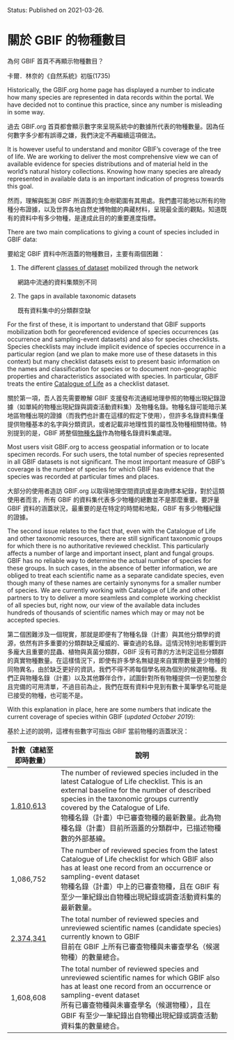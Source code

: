 Status: Published on 2021-03-26.

# 關於 GBIF 的物種數目

為何 GBIF 首頁不再顯示物種數目？

卡爾．林奈的《自然系統》初版(1735)

Historically, the GBIF.org home page has displayed a number to  indicate how many species are represented in data records within the  portal. We have decided not to continue this practice, since any number  is misleading in some way.

過去 GBIF.org 首頁都會顯示數字來呈現系統中的數據所代表的物種數量。因為任何數字多少都有誤導之嫌，我們決定不再繼續這項做法。

It is however useful to understand and monitor GBIF’s coverage of the tree of life. We are working to deliver the most comprehensive view we  can of available evidence for species distributions and of material held in the world’s natural history collections.  Knowing how many species  are already represented in available data is an important indication of  progress towards this goal.

然而，理解與監測 GBIF 所涵蓋的生命樹範圍有其用處。我們盡可能地以所有的物種分布證據，以及世界各地自然史博物館的典藏材料，呈現最全面的觀點。知道既有的資料中有多少物種，是達成此目的的重要進度指標。

There are two main complications to giving a count of species included in GBIF data:

要給定 GBIF 資料中所涵蓋的物種數目，主要有兩個困難：

1. The different [classes of dataset](https://www.gbif.org/zh-tw/dataset-classes) mobilized through the network

   網路中流通的資料集類別不同

2. The gaps in available taxonomic datasets

   既有資料集中的分類群空缺

For the first of these, it is important to understand that GBIF  supports mobilization both for georeferenced evidence of species  occurrences (as occurrence and sampling-event datasets) and also for  species checklists. Species checklists may include implicit evidence of  species occurrence in a particular region (and we plan to make more use  of these datasets in this context) but many checklist datasets exist to  present basic information on the names and classification for species or to document non-geographic properties and characteristics associated  with species. In particular, GBIF treats the entire [Catalogue of Life](https://www.gbif.org/zh-tw/dataset/7ddf754f-d193-4cc9-b351-99906754a03b) as a checklist dataset.

關於第一項，吾人首先需要瞭解 GBIF 支援發布流通經地理參照的物種出現紀錄證據（如單純的物種出現紀錄與調查活動資料集）及物種名錄。物種名錄可能暗示某地區物種出現的證據（而我們也計畫在這樣的假定下使用），但許多名錄資料集僅提供物種基本的名字與分類資訊，或者記載非地理性質的屬性及物種相關特徵。特別提到的是，GBIF 將整個[物種名錄]()作為物種名錄資料集處理。

Most users visit GBIF.org to access geospatial information or to  locate specimen records. For such users, the total number of species  represented in all GBIF datasets is not significant. The most important  measure of GBIF’s coverage is the number of species for which GBIF has  evidence that the species was recorded at particular times and places.

大部分的使用者造訪 GBIF.org 以取得地理空間資訊或是查詢標本紀錄，對於這類使用者而言，所有 GBIF 的資料集代表多少物種的總數並不是那麼重要。要評量 GBIF 資料的涵蓋狀況，最重要的是在特定的時間和地點，GBIF 有多少物種紀錄的證據。

The second issue relates to the fact that, even with the Catalogue of Life and other taxonomic resources, there are still significant  taxonomic groups for which there is no authoritative reviewed checklist. This particularly affects a number of large and important insect, plant and fungal groups. GBIF has no reliable way to determine the actual  number of species for these groups. In such cases, in the absence of  better information, we are obliged to treat each scientific name as a  separate candidate species, even though many of these names are  certainly synonyms for a smaller number of species. We are currently  working with Catalogue of Life and other partners to try to deliver a  more seamless and complete working checklist of all species but, right  now, our view of the available data includes hundreds of thousands of  scientific names which may or may not be accepted species.

第二個困難涉及一個現實，那就是即便有了物種名錄（計畫）與其他分類學的資源，依然有許多重要的分類群缺乏權威的、審查過的名錄。這情況特別地影響到許多龐大且重要的昆蟲、植物與真菌分類群，GBIF 沒有可靠的方法判定這些分類群的真實物種數量。在這樣情況下，即使有許多學名無疑是來自實際數量更少物種的同物異名，由於缺乏更好的資訊，我們不得不將每個學名視為個別的候選物種。我們正與物種名錄（計畫）以及其他夥伴合作，試圖針對所有物種提供一份更加整合且完備的可用清單，不過目前為止，我們在既有資料中見到有數十萬筆學名可能是已接受的物種，也可能不是。

With this explanation in place, here are some numbers that indicate the current coverage of species within GBIF (*updated October 2019*):

基於上述的說明，這裡有些數字可指出 GBIF 當前物種的涵蓋狀況：

| 計數（連結至即時數量）                                       | 說明                                                         |
| ------------------------------------------------------------ | ------------------------------------------------------------ |
| [1,810,613](https://www.gbif.org/zh-tw/species/search?rank=SPECIES&dataset_key=7ddf754f-d193-4cc9-b351-99906754a03b&status=ACCEPTED&advanced=1) | The number of reviewed species included in the latest Catalogue of  Life checklist. This is an external baseline for the number of described species in the taxonomic groups currently covered by the Catalogue of  Life.<br />物種名錄（計畫）中已審查物種的最新數量。此為物種名錄（計畫）目前所涵蓋的分類群中，已描述物種數的外部基線。 |
| 1,086,752                                                    | The number of reviewed species from the latest Catalogue of Life  checklist for which GBIF also has at least one record from an occurrence or sampling-event dataset<br />物種名錄（計畫）中上的已審查物種，且在 GBIF 有至少一筆紀錄出自物種出現紀錄或調查活動資料集的最新數量。 |
| [2,374,341](https://www.gbif.org/zh-tw/species/search?rank=SPECIES&status=ACCEPTED) | The total number of reviewed species and unreviewed scientific names (candidate species) currently known to GBIF<br />目前在 GBIF 上所有已審查物種與未審查學名（候選物種）的數量總合。 |
| 1,608,608                                                    | The total number of reviewed species and unreviewed scientific names for which GBIF also has at least one record from an occurrence or  sampling-event dataset<br />所有已審查物種與未審查學名（候選物種），且在 GBIF 有至少一筆紀錄出自物種出現紀錄或調查活動資料集的數量總合。 |